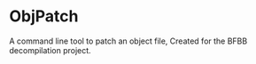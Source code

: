# ObjPatch

A command line tool to patch an object file,
Created for the BFBB decompilation project.
